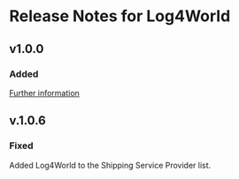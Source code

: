 # Release Notes for Log4World

## v1.0.0

### Added
[Further information](https://developers.plentymarkets.com/marketplace/plugin-requirements#marketplace-changelog)

## v.1.0.6

### Fixed
Added Log4World to the Shipping Service Provider list.